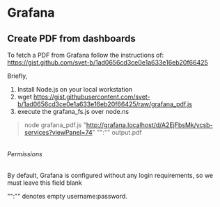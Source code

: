# Grafana

## Create PDF from dashboards

To fetch a PDF from Grafana follow the instructions of: https://gist.github.com/svet-b/1ad0656cd3ce0e1a633e16eb20f66425

Briefly,

1. Install Node.js on your local workstation
2. wget https://gist.githubusercontent.com/svet-b/1ad0656cd3ce0e1a633e16eb20f66425/raw/grafana_pdf.js
3. execute the grafana_fs.js over node.ns

> node grafana_pdf.js "http://grafana.localhost/d/A2EjFbsMk/ycsb-services?viewPanel=74" "":"" output.pdf

######                                                                                                                                                

###### Permissions

By default, Grafana is configured without any login requirements, so we must leave this field blank

"":"" denotes empty username:password.

